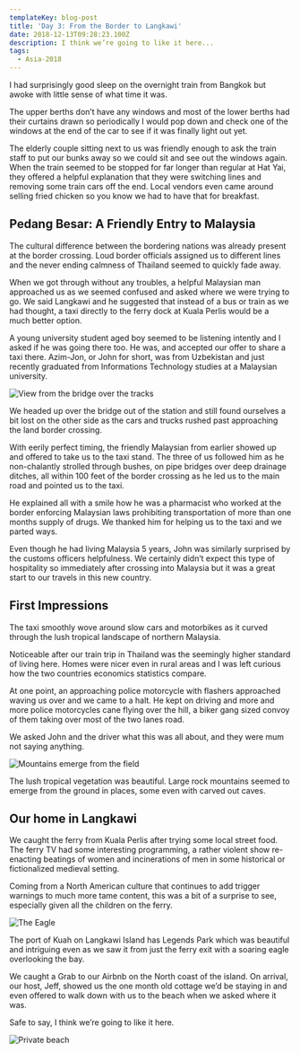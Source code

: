 ```yaml
---
templateKey: blog-post
title: 'Day 3: From the Border to Langkawi'
date: 2018-12-13T09:28:23.100Z
description: I think we’re going to like it here...
tags:
  - Asia-2018
---
```

I had surprisingly good sleep on the overnight train from Bangkok but awoke with little sense of what time it was.

The upper berths don’t have any windows and most of the lower berths had their curtains drawn so periodically I would pop down and check one of the windows at the end of the car to see if it was finally light out yet.

The elderly couple sitting next to us was friendly enough to ask the train staff to put our bunks away so we could sit and see out the windows again. When the train seemed to be stopped for far longer than regular at Hat Yai, they offered a helpful explanation that they were switching lines and removing some train cars off the end. Local vendors even came around selling fried chicken so you know we had to have that for breakfast.

## Pedang Besar: A Friendly Entry to Malaysia

The cultural difference between the bordering nations was already present at the border crossing. Loud border officials assigned us to different lines and the never ending calmness of Thailand seemed to quickly fade away.

When we got through without any troubles, a helpful Malaysian man approached us as we seemed confused and asked where we were trying to go. We said Langkawi and he suggested that instead of a bus or train as we had thought, a taxi directly to the ferry dock at Kuala Perlis would be a much better option.

A young university student aged boy seemed to be listening intently and I asked if he was going there too. He was, and accepted our offer to share a taxi there. Azim-Jon, or John for short, was from Uzbekistan and just recently graduated from Informations Technology studies at a Malaysian university.

![View from the bridge over the tracks](/img/1ef6a772-f24a-4b8c-a20a-c6a20465626f.jpeg)

We headed up over the bridge out of the station and still found ourselves a bit lost on the other side as the cars and trucks rushed past approaching the land border crossing. 

With eerily perfect timing, the friendly Malaysian from earlier showed up and offered to take us to the taxi stand. The three of us followed him as he non-chalantly strolled through bushes, on pipe bridges over deep drainage ditches, all within 100 feet of the border crossing as he led us to the main road and pointed us to the taxi. 

He explained all with a smile how he was a pharmacist who worked at the border enforcing Malaysian laws prohibiting transportation of more than one months supply of drugs. We thanked him for helping us to the taxi and we parted ways.

Even though he had living Malaysia 5 years, John was similarly surprised by the customs officers helpfulness. We certainly didn’t expect this type of hospitality so immediately after crossing into Malaysia but it was a great start to our travels in this new country. 

## First Impressions

The taxi smoothly wove around slow cars and motorbikes as it curved through the lush tropical landscape of northern Malaysia. 

Noticeable after our train trip in Thailand was the seemingly higher standard of living here. Homes were nicer even in rural areas and I was left curious how the two countries economics statistics compare.

At one point, an approaching police motorcycle with flashers approached waving us over and we came to a halt. He kept on driving and more and more police motorcycles cane flying over the hill, a biker gang sized convoy of them taking over most of the two lanes road. 

We asked John and the driver what this was all about, and they were mum not saying anything.

![Mountains emerge from the field](/img/a10c59fa-9312-477c-973d-21226818dfd8.jpeg)

The lush tropical vegetation was beautiful. Large rock mountains seemed to emerge from the ground in places, some even with carved out caves. 

## Our home in Langkawi

We caught the ferry from Kuala Perlis after trying some local street food. The ferry TV had some interesting programming, a rather violent show re-enacting beatings of women and incinerations of men in some historical or fictionalized medieval setting. 

Coming from a North American culture that continues to add trigger warnings to much more tame content, this was a bit of a surprise to see, especially given all the children on the ferry.

![The Eagle](/img/c56c549b-77e1-442a-8085-57f7043fbccb.jpeg)

The port of Kuah on Langkawi Island has Legends Park which was beautiful and intriguing even as we saw it from just the ferry exit with a soaring eagle overlooking the bay.

We caught a Grab to our Airbnb on the North coast of the island. On arrival, our host, Jeff, showed us the one month old cottage we’d be staying in and even offered to walk down with us to the beach when we asked where it was.

Safe to say, I think we’re going to like it here.

![Private beach](/img/12a47347-6a0e-4672-a47f-0586cd58df05.jpeg)
